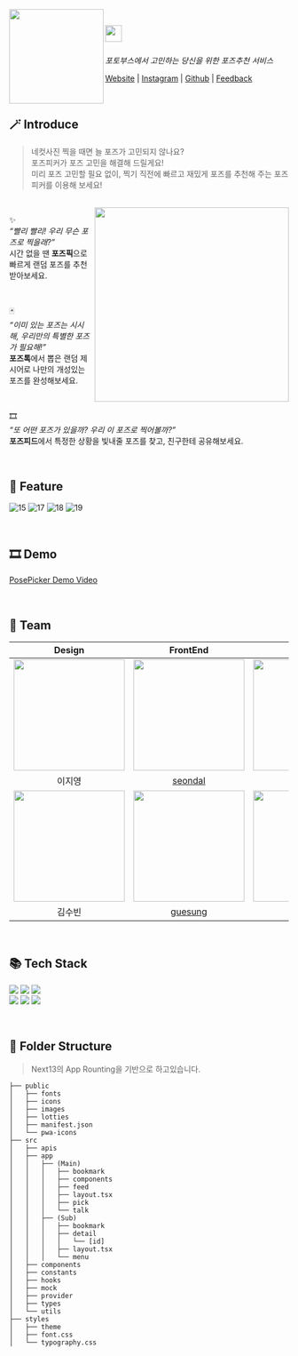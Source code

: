 <img align="left" width="170" src="https://github.com/pose-picker/.github/assets/75469131/012da976-4d52-45e9-abfc-fdd700b927be" />

## <img height="30" src="https://github.com/pose-picker/.github/assets/75469131/87357edf-8a99-4d4e-88ce-afb48752e45e"/> &nbsp;

_포토부스에서 고민하는 당신을 위한 포즈추천 서비스_

<a href="https://www.posepicker.site/pick">Website</a> | <a href='https://www.instagram.com/posepicker/'>Instagram</a> | <a href='https://github.com/pose-picker'>Github</a> | <a href='https://litt.ly/posepicker'>Feedback</a>

<br/>

## 🪄 Introduce

> 네컷사진 찍을 때면 늘 포즈가 고민되지 않나요? <br/>
> 포즈피커가 포즈 고민을 해결해 드릴게요! <br/>
> 미리 포즈 고민할 필요 없이, 찍기 직전에 빠르고 재밌게 포즈를 추천해 주는 포즈피커를 이용해 보세요!

<br/>

<img align="right" width="350" src="https://github.com/pose-picker/.github/assets/75469131/1e23a8de-d331-41ba-bc7a-f2bc62f7de01"/>

✨ <br/>
_“빨리 빨리! 우리 무슨 포즈로 찍을래?”_ <br/>
시간 없을 땐 **포즈픽**으로 빠르게 랜덤 포즈를 추천받아보세요.

<br/>

🃏 <br/>
_“이미 있는 포즈는 시시해, 우리만의 특별한 포즈가 필요해!”_ <br/>
**포즈톡**에서 뽑은 랜덤 제시어로 나만의 개성있는 포즈를 완성해보세요.

<br/>

🎞 <br/>
_“또 어떤 포즈가 있을까? 우리 이 포즈로 찍어볼까?”_ <br/>
**포즈피드**에서 특정한 상황을 빛내줄 포즈를 찾고, 친구한테 공유해보세요.

<br/>

## 📱 Feature

![15](https://github.com/dnd-side-project/dnd-9th-5-frontend/assets/75469131/d9f2d92c-ffbd-452b-a00f-57d68487c2c1)
![17](https://github.com/dnd-side-project/dnd-9th-5-frontend/assets/75469131/1d427144-023c-401d-ab3b-90190cb1cb4d)
![18](https://github.com/dnd-side-project/dnd-9th-5-frontend/assets/75469131/7b4bfdb1-a8bf-4cde-b57c-c254fe221985)
![19](https://github.com/dnd-side-project/dnd-9th-5-frontend/assets/75469131/a3fc9896-5fc4-4612-949e-557f3f088815)

<br/>

## 🎞 Demo

[PosePicker Demo Video](https://youtube.com/shorts/dP7VdyoieMs?si=hv7ou7y1iZwkc7m3)

<br/>

## 🙌 Team

|                               Design                               |                                    FrontEnd                                    |                                    BackEnd                                    |
| :----------------------------------------------------------------: | :----------------------------------------------------------------------------: | :---------------------------------------------------------------------------: |
| <img src='https://hackmd.io/_uploads/r1YwPun63.png' width="200" /> | <img src='https://avatars.githubusercontent.com/u/75469131?v=4' width="200" /> | <img src="https://avatars.githubusercontent.com/u/67156494?v=4" width="200"/> |
|                               이지영                               |                     [seondal](https://github.com/seondal)                      |                    [olive-su](https://github.com/olive-su)                    |
| <img src="https://hackmd.io/_uploads/Bybimdn62.jpg" width="200"/>  | <img src='https://avatars.githubusercontent.com/u/62178788?v=4' width="200"/>  | <img src="https://avatars.githubusercontent.com/u/61766218?v=4" width="200"/> |
|                               김수빈                               |                     [guesung](https://github.com/guesung)                      |                    [leejw-lu](https://github.com/leejw-lu)                    |

<br/>

## 📚 Tech Stack

<img src="https://img.shields.io/badge/Next.js-000000?style=for-the-badge&logo=Next.js&logoColor=white"/> <img src="https://img.shields.io/badge/Typescript-3178C6?style=for-the-badge&logo=Typescript&logoColor=white"/> <img src="https://img.shields.io/badge/Tailwind CSS-06B6D4?style=for-the-badge&logo=Tailwind CSS&logoColor=white"/> <br/> <img src="https://img.shields.io/badge/Recoil-3578E5?style=for-the-badge&logo=Recoil&logoColor=white"/> <img src="https://img.shields.io/badge/Axios-5A29E4?style=for-the-badge&logo=Axios&logoColor=white"/> <img src="https://img.shields.io/badge/React Query-FF4154?style=for-the-badge&logo=React&logoColor=white"/>

<br/>

## 📂 Folder Structure

> Next13의 App Rounting을 기반으로 하고있습니다.

```
├── public
│   ├── fonts
│   ├── icons
│   ├── images
│   ├── lotties
│   ├── manifest.json
│   └── pwa-icons
├── src
│   ├── apis
│   ├── app
│   │   ├── (Main)
│   │   │   ├── bookmark
│   │   │   ├── components
│   │   │   ├── feed
│   │   │   ├── layout.tsx
│   │   │   ├── pick
│   │   │   └── talk
│   │   ├── (Sub)
│   │   │   ├── bookmark
│   │   │   ├── detail
│   │   │   │   └── [id]
│   │   │   ├── layout.tsx
│   │   │   └── menu
│   ├── components
│   ├── constants
│   ├── hooks
│   ├── mock
│   ├── provider
│   ├── types
│   └── utils
├── styles
│   ├── theme
│   ├── font.css
│   └── typography.css
```
